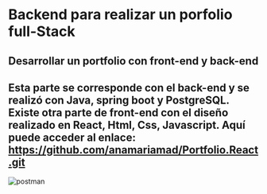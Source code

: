# Backend para realizar un porfolio full-Stack

## Desarrollar un portfolio con front-end y back-end

## Esta parte se corresponde con el back-end y se realizó con Java, spring boot y PostgreSQL. Existe otra parte de front-end con el diseño realizado en React, Html, Css, Javascript. Aquí puede acceder al enlace: https://github.com/anamariamad/Portfolio.React.git

![postman](https://github.com/anamariamad/PortfolioBack/assets/134279099/b9e32963-bf62-430b-a040-e6a3611d39a0)
